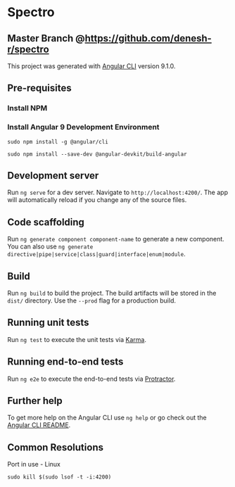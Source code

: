 # Spectro
## Master Branch @https://github.com/denesh-r/spectro

This project was generated with [Angular CLI](https://github.com/angular/angular-cli) version 9.1.0.

## Pre-requisites
### Install NPM

### Install Angular 9 Development Environment
`sudo npm install -g @angular/cli`

`sudo npm install --save-dev @angular-devkit/build-angular`


## Development server

Run `ng serve` for a dev server. Navigate to `http://localhost:4200/`. The app will automatically reload if you change any of the source files.

## Code scaffolding

Run `ng generate component component-name` to generate a new component. You can also use `ng generate directive|pipe|service|class|guard|interface|enum|module`.

## Build

Run `ng build` to build the project. The build artifacts will be stored in the `dist/` directory. Use the `--prod` flag for a production build.

## Running unit tests

Run `ng test` to execute the unit tests via [Karma](https://karma-runner.github.io).

## Running end-to-end tests

Run `ng e2e` to execute the end-to-end tests via [Protractor](http://www.protractortest.org/).

## Further help

To get more help on the Angular CLI use `ng help` or go check out the [Angular CLI README](https://github.com/angular/angular-cli/blob/master/README.md).

## Common Resolutions
Port in use - Linux

`sudo kill $(sudo lsof -t -i:4200)`
